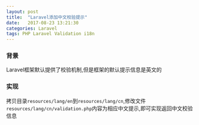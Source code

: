 ```yaml
---
layout: post
title:  "Laravel添加中文校验提示"
date:   2017-08-23 13:21:30
categories: Laravel
tags: PHP Laravel Validation i18n
---
```


### 背景
Laravel框架默认提供了校验机制,但是框架的默认提示信息是英文的

### 实现
拷贝目录`resources/lang/en`到`resources/lang/cn`,修改文件`resources/lang/cn/validation.php`内容为相应中文提示,即可实现返回中文校验信息
```php
```